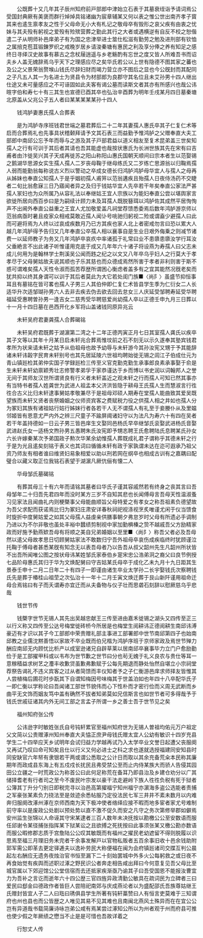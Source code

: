 <!-- { "loadSidebar": true } -->
　　公既葬十又几年其子辰州知府前戸部郎中津始立石表于其墓衰绖诣予请词焉公受国封典厥有美褒而群行焯焯具铭诸幽为宸章辅某又何以表之惟公世出南齐孝子寳其来也逺生禀孝友之性于父母命无小大有札记之敬母卒有毁形之哀父疾有由衷之忧妹与其夫殁有躬视之爱殁有殓殡营葬之勤此其行之大者或遇横逆有自反不校之恕偕遣二子从明师补邑庠弟子有为国之忠津举进士筮仕松滋有勤劳之勉及进刑部有钦恤之属掊克苞苴锻錬罗织之戒晚岁居乡请浚秦塘有惠民之利及享分俸之养有知足之感终日寻绎汉史故事有慕古之念杖屦逍遥与乡老觞酌有忘世之度又皆人所难吾书而诏夫乡人盖无媿辞焉乌乎天下之理感应尽之矣华氏若公以上世有隐德不图其家之蕃也及公之父景荣翁赘堠山钱氏尽辞妇财而竭力营立亦不图后之显也今公旣封而其配同之子凡五人其一为名进士为贤县令为材部郎为良郡守其名位且未艾孙男十四人继出仕途又未可量感应之不可诬固如此夫客有谒公墓而读斯文者其亦有所感兴也哉公讳暄字伯和寿七十有三其生也宣德已酉其卒也弘治辛酉葬为明年壬戌某月四日墓秦塘北原盖从父兆公子五人者曰某某某某某孙十四人

　　钱鸿胪妻惠氏孺人合葬表

　　是为鸿胪寺序班钱君世端之墓君葬后二十二年其妻孺人惠氏卒其子仁复仁术等启而合葬焉礼也先事具状稽颡拜请予文其石表三而益勤予惟鸿胪之父赠奉直大夫工部郎中南邱公忘予年而辱与之游及其子戸部君益以道义相友至复术昆弟盖三世矣知孺人之行有可训于其后者其请也吾其能虚也哉按状惠氏为长洲世族其先在宋有曰吉甫者由汴徙吴兴其子天成再徙苏之阳山称阳山惠氏国朝天顺间曰宗本者生以范娶锡之鹅湖华思源女实生孺人孺人二岁丧母鞠于继母练氏又二岁练亡思源翁以归鞠焉孺人弱而能勤翁每称说古义烈以警动之卒成女德长归鸿胪鸿胪母华宜人与孺人之母再从姊妹也奉直公知孺人于是乎姻初孺人甫笄以范翁遘疾且殆孺人日夜侍汤药不交睫者二旬比翁愈寐三日乃寤闻者异之及归于钱姑华宜人先卒若干年矣奉直公家法严甚孺人冡妇也为众所属乃从容礼法以奉继姑王宜人宗族以为能妇奉直公尝以堪舆家言欲徙所居向西百歩曰是为嗣续计顾力未及耳孺人既脱簮珥以鸿胪佐其成然平居恂恂声不出阃外奉直公益重之王宜人尤加敬爱盖凡祠堂荐馈悉委焉后数年鸿胪游京师以范翁病亟时暑且疫家众相戒莫敢近孺人闻讣号咷驰归躬视二殓或谓盍少避孺人曰此而可避将焉为人终以过哀成疾数月乃已方其疾也家人北上者密戒勿言曰恐以累大人越几年鸿胪得予告归又几年奉直公卒孺人相以襄事自是生业日艰外侮乗之则减节诸费一以延师教子为务又几年鸿胪卒哀疚中率诸孤于礼常曰业不患隳患隳汝学行耳汝父垂絶言不出此诸子听惟谨用克底于成又几年年六十诸子将设燕为寿孺人曰父志未成儿何用为是翰林学士荆溪吴公闻而韪之纪之以文又八年卒乌乎妇人之行莫大于孝孝尽于父母舅姑故夫说其顺也子乐其慈也而众德成焉然所害于孝者非利则害于斯不惑可谓难矣孺人天性令淑而孤苦荐歴所谓困心衡虑者盖多有之宜其能然况旣老矣而犹共抑以终其身谓可以训于其后者莫此为大它若处闺门族■〈尚阝〉虽盛节抑恒事耳且有墓铭在皆可畧也孺人子男三人其伯仲即仁复仁术皆县学生季为仁衍女二人长适华升次适邹瑚孙男六人去非去疾去伪去欲去回去怠女三人庆延受邹聘寿延受华聘福延受惠聘曽孙男一逢吉女二慈秀受华聘慈爱尚幼孺人卒以正德壬申九月三日葬以十一月十四日墓在邑西开化乡军将山盖诸钱同原异兆云

　　未轩吴府君妻龚孺人合葬碣铭

　　未轩吴府君既葬于湖濵第二湾之十二年正德丙寅正月七日其室孺人龚氏以疾卒其子文等以其年十月某日启未轩兆合葬焉惟坟前之石不刻无以示久遂奉其塾宾钱君孝所为状来请未轩之姑予从伯祖母也故予幼辱与未轩游今其孙汝宪又甥于予其能辞诸未轩讳榖字民育未轩别号也其先居延陵六世祖均聘始徙无锡之闾江子伯成仕元为青山镇廵检其弟仲实国子学録廵检三传至义官克勤克勤生承事郎良素承事娶于俞是生未轩未轩幼禀颖秀壮志修警孝弟孚于家恭谨达于乡而博以书史润以词翰邦人之誉无间于其师友汉世所谓贤良有行义者未轩盖近之观未轩之行而孺人可知已然其事亦有当特书者孺人姓龚世为武进人祖孟本父济洪皆隐于耕母王氏孺人生而慧淑言行徃徃合古义比归未轩逮事舅姑孝敬兼尽于是祖母邓硕人期寿在堂孺人能曲致其爱吴既望族而未轩又贤者丧祭婚姻之仪师资宾客之费赋税力役之供孺人相之井如也孺人分为冢妇其族有诸祖姑行姑行姊妹行者各若干人无不谓孺人有礼至于妾媵仆从及里媪邻姬皆有恩意尤严内外之辨三尺童子不踰屏阈诸妇守以为法凡为寿六十有四在吴者若干年盖持德如一日云子男三皆邑庠生文娶同邑杨氏早卒继邹氏衮娶武进杨氏音娶武进赵氏女一适杨文煦孙男五愚聘朱氏汝宪即予甥忞聘王氏愈聘陆氏息聘某氏孙女六长许嫁秦某次予弟国政子勲次华某余幼惟孺人葬既成礼君子谓称乎其德未轩之行于是为光且逺矣刻铭于表义也其词曰循循未轩有政于家孰谓未达在迩可遐承乃祖父资乃师友有相者谁曰维贤妇易象相爱以助以刑若网在纲卒也相成古训有之嘉耦曰配璧合以藏义取正位我铭石表望于湖濵凡厥伉俪有懐二人

　　华母邹氏墓碣铭

　　有葬其母三十有六年而请铭其墓者曰华氏子谨其容戚然若有终身之丧其言曰吾母邹年二十归吾先君四年而没时某方三岁不自知其悲也长闻傅母言吾母天性温淑蚤习见家法且闻曲礼内则梗槩事父母能曲顺旨父母特爱之有孝女之称吾祖素负德望故为吾父求配而获诺焉比归为冢妇庄肃安详春秋祠祀视涤视烹炙唯谨尤闲于仪当馈食时旋折中度舅姑爱之如其父母孺人益虔亲供膳事朝夕弗怠岁时父母有所遗必手调制乃进以为不尔非敬也虽处丰裕中蠺绩剪制视中家加勤椇榛之贽不越戚吾父方励精家政而好施予勤燕欵吾母有将顺之美自兄弟婚姻以至里■〈尚阝〉称吾父者必及吾母然以逺父母故孝思日切顾舅姑家法不敢数归宁吾外祖母卒哀伤成疾临终时犹顾谨泣托鞠于傅母者甚悉某旣有知念无以表吾母者乃以告吾从叔父韶州先生凡韶州所状皆不出吾所闻唯公图之按状母讳某姓邹氏家泰伯乡寔宋忠公浩弟泂之裔父曰良节例授七品阶母惠氏其归于华为文焕配舅曰守吉姑某氏母卒于成化乙未九月十九日距其生景泰壬申十二月二日年二十有四子一即谨由诸生卒业太学孙二长宇娶钱氏次察聘钱氏先是葬于椿桂山祖茔之次弘治十一年十二月壬寅文焕迁葬于艮山新阡谨用祖命迁母合焉铭曰有子而夭谓寿亦宜迁而从夫备物与仪子壮而思砻石刻辞以慰厥慈乌乎悲哉

　　钱世节传

　　钱槩字世节无锡人其先出吴越忠献王三传至进由嘉禾徙锡之湖头又四传至正三以行义称又四传至公达号梅堂徙砖桥今所居是也梅堂生阅耕讳正德阅耕生南邱讳溥豪迈有才识以其子今工部郎中荣贵赠礼部主事进工部署郎中世节南邱第四子也始南邱教之业儒沈黙善悟以家故不卒业既而伯兄楷为鸿胪序班于京师家政及焉世节殚力酬应南邱无内顾忧比析产以成室逊诸兄自辟草莱以居南邱卒襄事毕力立门户愈励勤俭于是工部擢甲科或以韦布为世节歉之世节曰分也茍无媿于礼义良农与贵仕等耳一意稼穑益求树艺之灋丰收歉贷虽歉弗歉赋于公每先期退而静处怡然自堪立小宗祠堂荐祭告谒礼不违义宾客之过从者简馈而丰仪知者予之子仁衡游邑庠求师择友皆惟其人尝植梅后圃花时歩翫其下自谓知梅因号味梅其于世盖泊如也年四十八卒配华氏子一即仁衡以学称论曰吾闻诸工部世节貌伟而心下性朴而才密行俭而义周无武断而乡曲平无文饰而姻友笃中盖有确然不拔者知弟莫如兄信斯言也如世节者可多得哉予于钱氏世戚征诸其内外无间工部之言孟子所谓一乡之善士吾于世节见之矣

　　福州知府张公传

　　公讳逊字时敏姓张氏自号钝轩累官至福州知府世为无锡人曽祖均佑元万户祖定父文简以公贵赠涿州知州奉直大夫恊正庶尹母钱氏赠太宜人公幼有敏识十四岁充县学生二十四举应天乡试明年会试归益力学越再试乃入太学卒业文誉日起遭父丧服阕又再试乃叹曰命可知矣且仕以行义又何必进士之科之求也遂就选授福建同安知县时同安缺官六年帑有隶银若干两或谓公悉取之公计日而取以其余充备荒籴本民称其廉期年而政成县东海上有五戍戍长扰民且弗受禁公至而止内侍某族大而骄人告侵其园田公立疆之一时荒政公为称首公曰此何足称荒在备耳乃即县治及乡建仓劝分以广其储择耆老有行者司之至今不废民叶宗发以豪干法走避岭下族人徃徃负税有死于狱者公簿其丁升分勺别日即税完寻以治邑高第擢福宁知州福宁亦濵海多盗公选能者责捕之军豪张某素负力挠法至是敛迹余悉帖服乃定役法民七军三井井不紊未数月以内难奔归服阕改涿州涿在京师西南为天下极冲使者络绎应接不暇而地多宦者家尤号难制前守率以是废政公处剧以预处势以直不激不促久而安之凡守之务次第修举郡如僻焉安州监生张锦以人命诬其守宋某逮者三百人数年未决抚按以勘檄公公至安数语而服任邱谢令某径捕张指挥某下狱某讼之且欲搏之死抚按曰此事须张某又檄公勘亦数语而服公暇修郡志质于宫詹陆公公叹其敏既而有福州之擢民老幼遮留不得则脱履以识思焉至福三月理旧务未完者干余事发解戸以官物私贩者五百余事旧收十邑余钱助附郭军需公即革去更定驿逓夫以逸补劳民大称便福在闽为会府镇廵诸司交牒互判公晨起左右酬应无遗务夜烛治官书恒至漏下二十刻始罢城中外多火公每躬救之或日夜不再食始觉有疾舆而述职过涿之野民识公者奔走相告咸出拜曰今何意复见吾父母比至城官属以下郊迎馆公公堂信宿而去还抵家疾渐亟乃谕其子曰吾受国恩不能报汝曹宜力为吾补之言讫而逝年六十四公歴三官四旌异政清勤公敏具在疏词民为立碑者三曰爱民曰郄金曰德政作者皆巨人尝陪祀南郊与庆成燕论者以为盛配邵氏吾族尊姑继王氏赠封皆宜人子二人曰珤曰琇俱县学生所著有钝轩藁赞曰人有恒言吏莫难于三知谓府也州也县也而公皆歴之人唯见其易不见其难也且南闽北燕风土殊异而在在宜公公岂有异道哉书载简廉诗咏岂弟公咸有焉某尝过涿知公所以为州者观于州而府县可推也使少假之年厥绩之懋当不止是是可惜也吾故详着之

　　行恕丈人传

